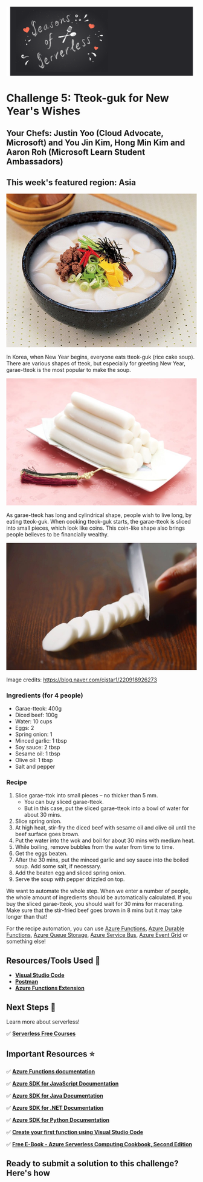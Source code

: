 ![banner](graphics/seasons-of-serverless-banner.png)

# Challenge 5: Tteok-guk for New Year's Wishes

## Your Chefs: Justin Yoo (Cloud Advocate, Microsoft) and You Jin Kim, Hong Min Kim and Aaron Roh (Microsoft Learn Student Ambassadors)

## This week's featured region: Asia

![tteokguk &ndash; rice cake soup](./graphics/2020-12-21/tteokguk.jpg)

In Korea, when New Year begins, everyone eats tteok-guk (rice cake soup). There are various shapes of tteok, but especially for greeting New Year, garae-tteok is the most popular to make the soup.

![garae-tteok &ndash; cylinder-shaped tteok](./graphics/2020-12-21/garaetteok.jpg)

As garae-tteok has long and cylindrical shape, people wish to live long, by eating tteok-guk. When cooking tteok-guk starts, the garae-tteok is sliced into small pieces, which look like coins. This coin-like shape also brings people believes to be financially wealthy.

![sliced garae-tteok](./graphics/2020-12-21/garaetteok-sliced.jpg)

Image credits: https://blog.naver.com/cjstar1/220918926273

### Ingredients (for 4 people)

* Garae-tteok: 400g
* Diced beef: 100g
* Water: 10 cups
* Eggs: 2
* Spring onion: 1
* Minced garlic: 1 tbsp
* Soy sauce: 2 tbsp
* Sesame oil: 1 tbsp
* Olive oil: 1 tbsp
* Salt and pepper

### Recipe

1. Slice garae-ttok into small pieces &ndash; no thicker than 5 mm.
   * You can buy sliced garae-tteok.
   * But in this case, put the sliced garae-tteok into a bowl of water for about 30 mins.
2. Slice spring onion.
3. At high heat, stir-fry the diced beef with sesame oil and olive oil until the beef surface goes brown.
4. Put the water into the wok and boil for about 30 mins with medium heat.
5. While boiling, remove bubbles from the water from time to time.
6. Get the eggs beaten.
7. After the 30 mins, put the minced garlic and soy sauce into the boiled soup. Add some salt, if necessary.
8. Add the beaten egg and sliced spring onion.
9. Serve the soup with pepper drizzled on top.

We want to automate the whole step. When we enter a number of people, the whole amount of ingredients should be automatically calculated. If you buy the sliced garae-tteok, you should wait for 30 mins for macerating. Make sure that the stir-fried beef goes brown in 8 mins but it may take longer than that!

For the recipe automation, you can use [Azure Functions](https://docs.microsoft.com/azure/azure-functions/functions-overview?WT.mc_id=seasonsofserverless-github-cxa), [Azure Durable Functions](https://docs.microsoft.com/azure/azure-functions/durable/durable-functions-overview?tabs=csharp&WT.mc_id=seasonsofserverless-github-cxa), [Azure Queue Storage](https://docs.microsoft.com/azure/storage/queues/storage-queues-introduction?WT.mc_id=seasonsofserverless-github-cxa), [Azure Service Bus](https://docs.microsoft.com/azure/service-bus-messaging/service-bus-messaging-overview?WT.mc_id=seasonsofserverless-github-cxa), [Azure Event Grid](https://docs.microsoft.com/azure/event-grid/overview?WT.mc_id=seasonsofserverless-github-cxa) or something else!

## Resources/Tools Used 🚀

-   **[Visual Studio Code](https://code.visualstudio.com/?WT.mc_id=seasonsofserverless-github-cxa)**
-   **[Postman](https://www.getpostman.com/downloads/)**
-   **[Azure Functions Extension](https://marketplace.visualstudio.com/items?itemName=ms-azuretools.vscode-azurefunctions&WT.mc_id=seasonsofserverless-github-cxa)**


## Next Steps 🏃

Learn more about serverless!

  ✅ **[Serverless Free Courses](https://docs.microsoft.com/learn/browse/?term=azure%20functions&WT.mc_id=seasonsofserverless-github-cxa)**

## Important Resources ⭐️

  ✅ **[Azure Functions documentation](https://docs.microsoft.com/azure/azure-functions/?WT.mc_id=seasonsofserverless-github-cxa)**
  
  ✅ **[Azure SDK for JavaScript Documentation](https://docs.microsoft.com/azure/javascript/?WT.mc_id=seasonsofserverless-github-cxa)**
  
  ✅ **[Azure SDK for Java Documentation](https://docs.microsoft.com/azure/developer/java/?WT.mc_id=seasonsofserverless-github-cxa)**
  
  ✅ **[Azure SDK for .NET Documentation](https://docs.microsoft.com/dotnet/azure/?WT.mc_id=seasonsofserverless-github-cxa)**
  
  ✅ **[Azure SDK for Python Documentation](https://docs.microsoft.com/azure/developer/python/?WT.mc_id=seasonsofserverless-github-cxa)**

  ✅ **[Create your first function using Visual Studio Code](https://docs.microsoft.com/azure/azure-functions/functions-create-first-function-vs-code?WT.mc_id=seasonsofserverless-github-cxa)**
  
  ✅ **[Free E-Book - Azure Serverless Computing Cookbook, Second Edition](https://azure.microsoft.com/resources/azure-serverless-computing-cookbook/?WT.mc_id=seasonsofserverless-github-cxa)**

  ## Ready to submit a solution to this challenge? Here's how

